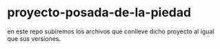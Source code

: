# proyecto-posada-de-la-piedad
en este repo subiremos los archivos que conlleve dicho proyecto al igual que sus versiones.  
